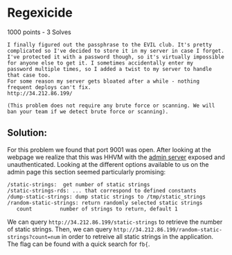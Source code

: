 # Regexicide

1000 points - 3 Solves

```
I finally figured out the passphrase to the EVIL club. It's pretty complicated so I've decided to store it in my server in case I forget.
I've protected it with a password though, so it's virtually impossible for anyone else to get it. I sometimes accidentally enter my
password multiple times, so I added a twist to my server to handle that case too.
For some reason my server gets bloated after a while - nothing frequent deploys can't fix.
http://34.212.86.199/

(This problem does not require any brute force or scanning. We will ban your team if we detect brute force or scanning).
```

## Solution:

For this problem we found that port 9001 was open. After looking at the webpage we realize that this was HHVM with the [admin server](https://hhvm.com/blog/521/the-adminserver) exposed and unauthenticated. 
Looking at the different options available to us on the admin page this section seemed particularly promising:
```
/static-strings:  get number of static strings
/static-strings-rds: ... that correspond to defined constants
/dump-static-strings: dump static strings to /tmp/static_strings
/random-static-strings: return randomly selected static strings
   count         number of strings to return, default 1
```

We can query `http://34.212.86.199/static-strings` to retrieve the number of static strings. Then, we can query `http://34.212.86.199/random-static-strings?count=num` in order to retreive all static strings in the application. The flag can be found with a quick search for `fb{`.
